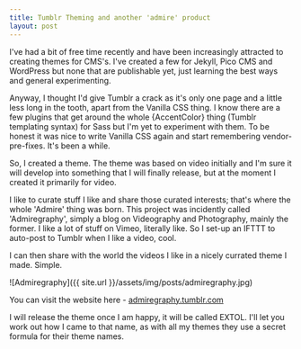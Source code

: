 ```yaml
---
title: Tumblr Theming and another 'admire' product
layout: post
---
```


I've had a bit of free time recently and have been increasingly attracted to creating themes for CMS's. I've created a few for Jekyll, Pico CMS and WordPress but none that are publishable yet, just learning the best ways and general experimenting.

Anyway, I thought I'd give Tumblr a crack as it's only one page and a little less long in the tooth, apart from the Vanilla CSS thing. I know there are a few plugins that get around the whole {AccentColor} thing (Tumblr templating syntax) for Sass but I'm yet to experiment with them. To be honest it was nice to write Vanilla CSS again and start remembering vendor-pre-fixes. It's been a while.

So, I created a theme. The theme was based on video initially and I'm sure it will develop into something that I will finally release, but at the moment I created it primarily for video.

I like to curate stuff I like and share those curated interests; that's where the whole 'Admire' thing was born. This project was incidently called 'Admiregraphy', simply a blog on Videography and Photography, mainly the former. I like a lot of stuff on Vimeo, literally like. So I set-up an IFTTT to auto-post to Tumblr when I like a video, cool.

I can then share with the world the videos I like in a nicely currated theme I made. Simple.

![Admiregraphy]({{ site.url }}/assets/img/posts/admiregraphy.jpg)

You can visit the website here - <a href="http://admiregraphy.tumblr.com/" target="_blank">admiregraphy.tumblr.com</a>

I will release the theme once I am happy, it will be called EXTOL. I'll let you work out how I came to that name, as with all my themes they use a secret formula for their theme names.